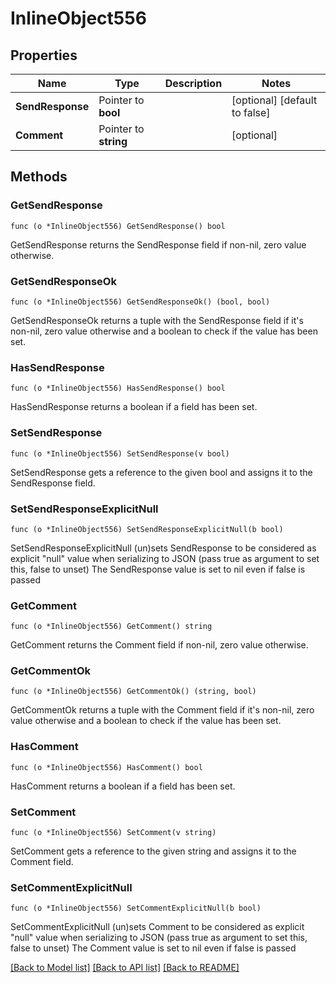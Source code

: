 # InlineObject556

## Properties

Name | Type | Description | Notes
------------ | ------------- | ------------- | -------------
**SendResponse** | Pointer to **bool** |  | [optional] [default to false]
**Comment** | Pointer to **string** |  | [optional] 

## Methods

### GetSendResponse

`func (o *InlineObject556) GetSendResponse() bool`

GetSendResponse returns the SendResponse field if non-nil, zero value otherwise.

### GetSendResponseOk

`func (o *InlineObject556) GetSendResponseOk() (bool, bool)`

GetSendResponseOk returns a tuple with the SendResponse field if it's non-nil, zero value otherwise
and a boolean to check if the value has been set.

### HasSendResponse

`func (o *InlineObject556) HasSendResponse() bool`

HasSendResponse returns a boolean if a field has been set.

### SetSendResponse

`func (o *InlineObject556) SetSendResponse(v bool)`

SetSendResponse gets a reference to the given bool and assigns it to the SendResponse field.

### SetSendResponseExplicitNull

`func (o *InlineObject556) SetSendResponseExplicitNull(b bool)`

SetSendResponseExplicitNull (un)sets SendResponse to be considered as explicit "null" value
when serializing to JSON (pass true as argument to set this, false to unset)
The SendResponse value is set to nil even if false is passed
### GetComment

`func (o *InlineObject556) GetComment() string`

GetComment returns the Comment field if non-nil, zero value otherwise.

### GetCommentOk

`func (o *InlineObject556) GetCommentOk() (string, bool)`

GetCommentOk returns a tuple with the Comment field if it's non-nil, zero value otherwise
and a boolean to check if the value has been set.

### HasComment

`func (o *InlineObject556) HasComment() bool`

HasComment returns a boolean if a field has been set.

### SetComment

`func (o *InlineObject556) SetComment(v string)`

SetComment gets a reference to the given string and assigns it to the Comment field.

### SetCommentExplicitNull

`func (o *InlineObject556) SetCommentExplicitNull(b bool)`

SetCommentExplicitNull (un)sets Comment to be considered as explicit "null" value
when serializing to JSON (pass true as argument to set this, false to unset)
The Comment value is set to nil even if false is passed

[[Back to Model list]](../README.md#documentation-for-models) [[Back to API list]](../README.md#documentation-for-api-endpoints) [[Back to README]](../README.md)


